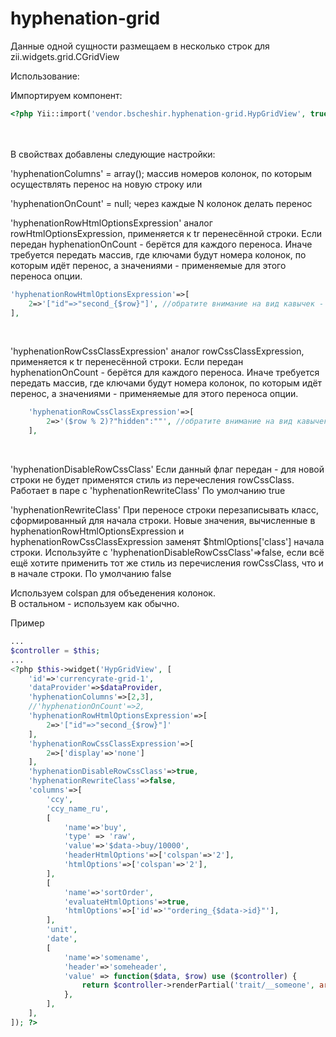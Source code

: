 hyphenation-grid
========================

Данные одной сущности размещаем в несколько строк для zii.widgets.grid.CGridView

Использование:

Импортируем компонент:

```php
<?php Yii::import('vendor.bscheshir.hyphenation-grid.HypGridView', true); ?>
```
<br><br>
В свойствах добавлены следующие настройки: 
<br>

'hyphenationColumns' = array();
массив номеров колонок, по которым осуществлять перенос на новую строку
или 
<br>

'hyphenationOnCount' = null;
через каждые N колонок делать перенос
<br>

'hyphenationRowHtmlOptionsExpression' 
аналог rowHtmlOptionsExpression, применяется к tr перенесённой строки. Если передан hyphenationOnCount - берётся для каждого переноса. Иначе требуется передать массив, где ключами будут номера колонок, по которым идёт перенос,
а значениями - применяемые для этого переноса опции.
```php
'hyphenationRowHtmlOptionsExpression'=>[
	2=>'["id"=>"second_{$row}"]', //обратите внимание на вид кавычек - строка будет передана в evaluateExpression
],
```
<br>

'hyphenationRowCssClassExpression'
аналог rowCssClassExpression, применяется к tr перенесённой строки. Если передан hyphenationOnCount - берётся для каждого переноса. Иначе требуется передать массив, где ключами будут номера колонок, по которым идёт перенос,
а значениями - применяемые для этого переноса опции.
```php
    'hyphenationRowCssClassExpression'=>[
        2=>'($row % 2)?"hidden":""', //обратите внимание на вид кавычек - строка будет передана в evaluateExpression
    ],
```
<br>

'hyphenationDisableRowCssClass'
Если данный флаг передан - для новой строки не будет применятся стиль из перечесления rowCssClass.
Работает в паре с 'hyphenationRewriteClass'
По умолчанию true
<br>

'hyphenationRewriteClass'
При переносе строки перезаписывать класс, сформированный для начала строки. Новые значения, вычисленные в
hyphenationRowHtmlOptionsExpression и hyphenationRowCssClassExpression заменят $htmlOptions['class'] начала строки.
Используйте с 'hyphenationDisableRowCssClass'=>false, если всё ещё хотите применить тот же стиль из перечисления rowCssClass, что и в начале строки.
По умолчанию false
<br>

Используем colspan для объеденения колонок.
<br>
В остальном - используем как обычно. 
<br>

Пример
```php
...
$controller = $this;
...
<?php $this->widget('HypGridView', [
	'id'=>'currencyrate-grid-1',
	'dataProvider'=>$dataProvider,
	'hyphenationColumns'=>[2,3],
	//'hyphenationOnCount'=>2,
	'hyphenationRowHtmlOptionsExpression'=>[
		2=>'["id"=>"second_{$row}"]'
	],
	'hyphenationRowCssClassExpression'=>[
		2=>['display'=>'none']
	],
	'hyphenationDisableRowCssClass'=>true,
	'hyphenationRewriteClass'=>false,
	'columns'=>[
		'ccy',
		'ccy_name_ru',
		[
			'name'=>'buy',
			'type' => 'raw',
			'value'=>'$data->buy/10000',
			'headerHtmlOptions'=>['colspan'=>'2'],
			'htmlOptions'=>['colspan'=>'2'],
		],
		[
			'name'=>'sortOrder',
			'evaluateHtmlOptions'=>true,
			'htmlOptions'=>['id'=>'"ordering_{$data->id}"'],		
		],
		'unit',
		'date',
		[
			'name'=>'somename',
			'header'=>'someheader',
			'value' => function($data, $row) use ($controller) {
				return $controller->renderPartial('trait/__someone', array('data' => $data), true);
			},		  
		],
	],
]); ?>
```
